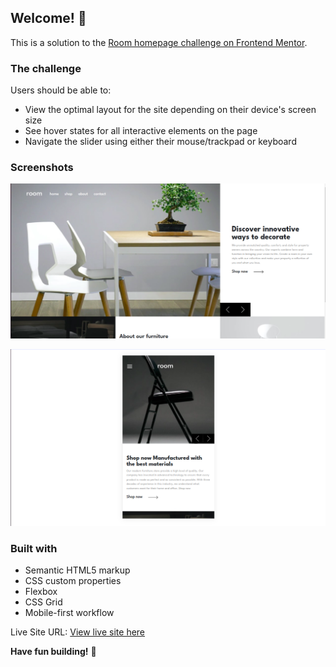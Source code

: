## Welcome! 👋


This is a solution to the [Room homepage challenge on Frontend Mentor](https://www.frontendmentor.io/challenges/room-homepage-BtdBY_ENq).

### The challenge

Users should be able to:

- View the optimal layout for the site depending on their device's screen size
- See hover states for all interactive elements on the page
- Navigate the slider using either their mouse/trackpad or keyboard

### Screenshots

![](./images/screenshot.png)

![](./images/screenshot-mobile.png)

### Built with

- Semantic HTML5 markup
- CSS custom properties
- Flexbox
- CSS Grid
- Mobile-first workflow

Live Site URL: [View live site here](https://room-homepage-frontend.netlify.app/)


**Have fun building!** 🚀
